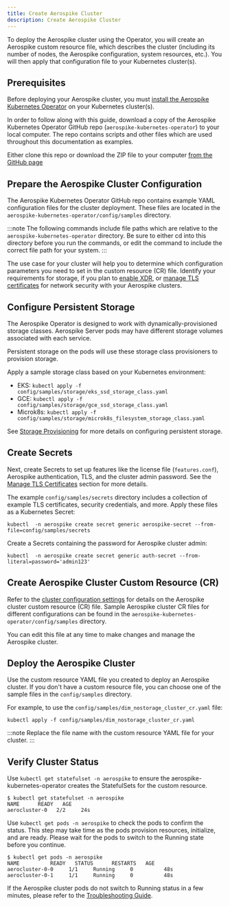 ```yaml
---
title: Create Aerospike Cluster
description: Create Aerospike Cluster
---
```


To deploy the Aerospike cluster using the Operator, you will create an Aerospike custom resource file, which describes the cluster (including its number of nodes, the Aerospike configuration, system resources, etc.). You will then apply that configuration file to your Kubernetes cluster(s).

## Prerequisites

Before deploying your Aerospike cluster, you must [install the Aerospike Kubernetes Operator](Install-the-Operator-on-Kubernetes.md) on your Kubernetes cluster(s).

In order to follow along with this guide, download a copy of the Aerospike Kubernetes Operator GitHub repo (`aerospike-kubernetes-operator`) to your local computer. The repo contains scripts and other files which are used throughout this documentation as examples.

Either clone this repo or download the ZIP file to your computer [from the GitHub page](https://github.com/aerospike/aerospike-kubernetes-operator)

## Prepare the Aerospike Cluster Configuration

The Aerospike Kubernetes Operator GitHub repo contains example YAML configuration files for the cluster deployment. These files are located in the `aerospike-kubernetes-operator/config/samples` directory.

:::note
The following commands include file paths which are relative to the `aerospike-kubernetes-operator` directory. Be sure to either cd into this directory before you run the commands, or edit the command to include the correct file path for your system.
:::

The use case for your cluster will help you to determine which configuration parameters you need to set in the custom resource (CR) file. Identify your requirements for storage, if you plan to [enable XDR](XDR.md), or [manage TLS certificates](Manage-TLS-Certificates.md) for network security with your Aerospike clusters.

## Configure Persistent Storage

The Aerospike Operator is designed to work with dynamically-provisioned storage classes. Aerospike Server pods may have different storage volumes associated with each service.

Persistent storage on the pods will use these storage class provisioners to provision storage.

Apply a sample storage class based on your Kubernetes environment:

* EKS: `kubectl apply -f config/samples/storage/eks_ssd_storage_class.yaml`
* GCE: `kubectl apply -f config/samples/storage/gce_ssd_storage_class.yaml`
* Microk8s: `kubectl apply -f config/samples/storage/microk8s_filesystem_storage_class.yaml`

See [Storage Provisioning](Storage-provisioning.md) for more details on configuring persistent storage.

## Create Secrets

Next, create Secrets to set up features like the license file (`features.conf`), Aerospike authentication, TLS, and the cluster admin password. See the [Manage TLS Certificates](Manage-TLS-Certificates.md) section for more details.

The example `config/samples/secrets` directory includes a collection of example TLS certificates, security credentials, and more. Apply these files as a Kubernetes Secret:

```shell
kubectl  -n aerospike create secret generic aerospike-secret --from-file=config/samples/secrets
```

Create a Secrets containing the password for Aerospike cluster admin:

```shell
kubectl  -n aerospike create secret generic auth-secret --from-literal=password='admin123'
```

## Create Aerospike Cluster Custom Resource (CR)

Refer to the [cluster configuration settings](Cluster-configuration-settings.md) for details on the Aerospike cluster custom resource (CR) file. Sample Aerospike cluster CR files for different configurations can be found in the `aerospike-kubernetes-operator/config/samples` directory.

You can edit this file at any time to make changes and manage the Aerospike cluster.


## Deploy the Aerospike Cluster

Use the custom resource YAML file you created to deploy an Aerospike cluster. If you don't have a custom resource file, you can choose one of the sample files in the `config/samples` directory.

For example, to use the `config/samples/dim_nostorage_cluster_cr.yaml` file:

```shell
kubectl apply -f config/samples/dim_nostorage_cluster_cr.yaml
```

:::note
Replace the file name with the custom resource YAML file for your cluster.
:::

## Verify Cluster Status

Use `kubectl get statefulset -n aerospike` to ensure the aerospike-kubernetes-operator creates the StatefulSets for the custom resource.

```shell
$ kubectl get statefulset -n aerospike
NAME      READY   AGE
aerocluster-0   2/2     24s
```

Use `kubectl get pods -n aerospike` to check the pods to confirm the status. This step may take time as the pods provision resources, initialize, and are ready. Please wait for the pods to switch to the Running state before you continue.

```shell
$ kubectl get pods -n aerospike
NAME          READY   STATUS      RESTARTS   AGE
aerocluster-0-0     1/1     Running     0          48s
aerocluster-0-1     1/1     Running     0          48s
```

If the Aerospike cluster pods do not switch to Running status in a few minutes, please refer to the [Troubleshooting Guide](Troubleshooting.md).
